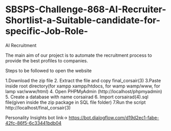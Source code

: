 # SBSPS-Challenge-868-AI-Recruiter-Shortlist-a-Suitable-candidate-for-specific-Job-Role-

AI Recruitment

The main aim of our project is to automate the recruitment process to provide the best profiles to companies. 


Steps to be followed to open the website

1.Download the  zip file
2. Extract the file and copy final_corsair(3)
3.Paste inside root directory(for xampp xampp/htdocs, for wamp wamp/www, for lamp var/www/html)
4. Open PHPMyAdmin (http://localhost/phpmyadmin)
5. Create a database with name corsairad
6. Import corsairad(4).sql file(given inside the zip package in SQL file folder)
7.Run the script http://localhost/final_corsair(3)


Personality Insights bot link->
https://bot.dialogflow.com/d19d2ec1-fabe-42fc-86f5-6c33441bdb04

